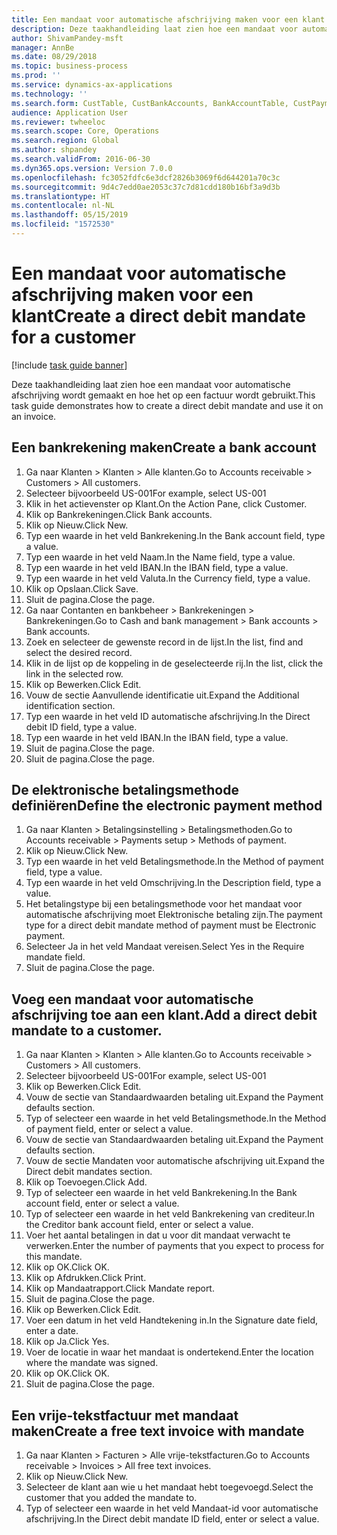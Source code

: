```yaml
---
title: Een mandaat voor automatische afschrijving maken voor een klant
description: Deze taakhandleiding laat zien hoe een mandaat voor automatische afschrijving wordt gemaakt en hoe het op een factuur wordt gebruikt.
author: ShivamPandey-msft
manager: AnnBe
ms.date: 08/29/2018
ms.topic: business-process
ms.prod: ''
ms.service: dynamics-ax-applications
ms.technology: ''
ms.search.form: CustTable, CustBankAccounts, BankAccountTable, CustPaymMode, CustDirectDebitMandate, BankAccountTableLookUp, SrsReportViewerForm,  LogisticsAddressCityLookup, CustFreeInvoice, CustTableLookup
audience: Application User
ms.reviewer: twheeloc
ms.search.scope: Core, Operations
ms.search.region: Global
ms.author: shpandey
ms.search.validFrom: 2016-06-30
ms.dyn365.ops.version: Version 7.0.0
ms.openlocfilehash: fc3052fdfc6e3dcf2826b3069f6d644201a70c3c
ms.sourcegitcommit: 9d4c7edd0ae2053c37c7d81cdd180b16bf3a9d3b
ms.translationtype: HT
ms.contentlocale: nl-NL
ms.lasthandoff: 05/15/2019
ms.locfileid: "1572530"
---
```

# <a name="create-a-direct-debit-mandate-for-a-customer"></a><span data-ttu-id="4d76b-103">Een mandaat voor automatische afschrijving maken voor een klant</span><span class="sxs-lookup"><span data-stu-id="4d76b-103">Create a direct debit mandate for a customer</span></span>

[!include [task guide banner](../../includes/task-guide-banner.md)]

<span data-ttu-id="4d76b-104">Deze taakhandleiding laat zien hoe een mandaat voor automatische afschrijving wordt gemaakt en hoe het op een factuur wordt gebruikt.</span><span class="sxs-lookup"><span data-stu-id="4d76b-104">This task guide demonstrates how to create a direct debit mandate and use it on an invoice.</span></span>


## <a name="create-a-bank-account"></a><span data-ttu-id="4d76b-105">Een bankrekening maken</span><span class="sxs-lookup"><span data-stu-id="4d76b-105">Create a bank account</span></span>
1. <span data-ttu-id="4d76b-106">Ga naar Klanten > Klanten > Alle klanten.</span><span class="sxs-lookup"><span data-stu-id="4d76b-106">Go to Accounts receivable > Customers > All customers.</span></span>
2. <span data-ttu-id="4d76b-107">Selecteer bijvoorbeeld US-001</span><span class="sxs-lookup"><span data-stu-id="4d76b-107">For example, select US-001</span></span>
3. <span data-ttu-id="4d76b-108">Klik in het actievenster op Klant.</span><span class="sxs-lookup"><span data-stu-id="4d76b-108">On the Action Pane, click Customer.</span></span>
4. <span data-ttu-id="4d76b-109">Klik op Bankrekeningen.</span><span class="sxs-lookup"><span data-stu-id="4d76b-109">Click Bank accounts.</span></span>
5. <span data-ttu-id="4d76b-110">Klik op Nieuw.</span><span class="sxs-lookup"><span data-stu-id="4d76b-110">Click New.</span></span>
6. <span data-ttu-id="4d76b-111">Typ een waarde in het veld Bankrekening.</span><span class="sxs-lookup"><span data-stu-id="4d76b-111">In the Bank account field, type a value.</span></span>
7. <span data-ttu-id="4d76b-112">Typ een waarde in het veld Naam.</span><span class="sxs-lookup"><span data-stu-id="4d76b-112">In the Name field, type a value.</span></span>
8. <span data-ttu-id="4d76b-113">Typ een waarde in het veld IBAN.</span><span class="sxs-lookup"><span data-stu-id="4d76b-113">In the IBAN field, type a value.</span></span>
9. <span data-ttu-id="4d76b-114">Typ een waarde in het veld Valuta.</span><span class="sxs-lookup"><span data-stu-id="4d76b-114">In the Currency field, type a value.</span></span>
10. <span data-ttu-id="4d76b-115">Klik op Opslaan.</span><span class="sxs-lookup"><span data-stu-id="4d76b-115">Click Save.</span></span>
11. <span data-ttu-id="4d76b-116">Sluit de pagina.</span><span class="sxs-lookup"><span data-stu-id="4d76b-116">Close the page.</span></span>
12. <span data-ttu-id="4d76b-117">Ga naar Contanten en bankbeheer > Bankrekeningen > Bankrekeningen.</span><span class="sxs-lookup"><span data-stu-id="4d76b-117">Go to Cash and bank management > Bank accounts > Bank accounts.</span></span>
13. <span data-ttu-id="4d76b-118">Zoek en selecteer de gewenste record in de lijst.</span><span class="sxs-lookup"><span data-stu-id="4d76b-118">In the list, find and select the desired record.</span></span>
14. <span data-ttu-id="4d76b-119">Klik in de lijst op de koppeling in de geselecteerde rij.</span><span class="sxs-lookup"><span data-stu-id="4d76b-119">In the list, click the link in the selected row.</span></span>
15. <span data-ttu-id="4d76b-120">Klik op Bewerken.</span><span class="sxs-lookup"><span data-stu-id="4d76b-120">Click Edit.</span></span>
16. <span data-ttu-id="4d76b-121">Vouw de sectie Aanvullende identificatie uit.</span><span class="sxs-lookup"><span data-stu-id="4d76b-121">Expand the Additional identification section.</span></span>
17. <span data-ttu-id="4d76b-122">Typ een waarde in het veld ID automatische afschrijving.</span><span class="sxs-lookup"><span data-stu-id="4d76b-122">In the Direct debit ID field, type a value.</span></span>
18. <span data-ttu-id="4d76b-123">Typ een waarde in het veld IBAN.</span><span class="sxs-lookup"><span data-stu-id="4d76b-123">In the IBAN field, type a value.</span></span>
19. <span data-ttu-id="4d76b-124">Sluit de pagina.</span><span class="sxs-lookup"><span data-stu-id="4d76b-124">Close the page.</span></span>
20. <span data-ttu-id="4d76b-125">Sluit de pagina.</span><span class="sxs-lookup"><span data-stu-id="4d76b-125">Close the page.</span></span>

## <a name="define-the-electronic-payment-method"></a><span data-ttu-id="4d76b-126">De elektronische betalingsmethode definiëren</span><span class="sxs-lookup"><span data-stu-id="4d76b-126">Define the electronic payment method</span></span>
1. <span data-ttu-id="4d76b-127">Ga naar Klanten > Betalingsinstelling > Betalingsmethoden.</span><span class="sxs-lookup"><span data-stu-id="4d76b-127">Go to Accounts receivable > Payments setup > Methods of payment.</span></span>
2. <span data-ttu-id="4d76b-128">Klik op Nieuw.</span><span class="sxs-lookup"><span data-stu-id="4d76b-128">Click New.</span></span>
3. <span data-ttu-id="4d76b-129">Typ een waarde in het veld Betalingsmethode.</span><span class="sxs-lookup"><span data-stu-id="4d76b-129">In the Method of payment field, type a value.</span></span>
4. <span data-ttu-id="4d76b-130">Typ een waarde in het veld Omschrijving.</span><span class="sxs-lookup"><span data-stu-id="4d76b-130">In the Description field, type a value.</span></span>
5. <span data-ttu-id="4d76b-131">Het betalingstype bij een betalingsmethode voor het mandaat voor automatische afschrijving moet Elektronische betaling zijn.</span><span class="sxs-lookup"><span data-stu-id="4d76b-131">The payment type for a direct debit mandate method of payment must be Electronic payment.</span></span>
6. <span data-ttu-id="4d76b-132">Selecteer Ja in het veld Mandaat vereisen.</span><span class="sxs-lookup"><span data-stu-id="4d76b-132">Select Yes in the Require mandate field.</span></span>
7. <span data-ttu-id="4d76b-133">Sluit de pagina.</span><span class="sxs-lookup"><span data-stu-id="4d76b-133">Close the page.</span></span>

## <a name="add-a-direct-debit-mandate-to-a-customer"></a><span data-ttu-id="4d76b-134">Voeg een mandaat voor automatische afschrijving toe aan een klant.</span><span class="sxs-lookup"><span data-stu-id="4d76b-134">Add a direct debit mandate to a customer.</span></span>
1. <span data-ttu-id="4d76b-135">Ga naar Klanten > Klanten > Alle klanten.</span><span class="sxs-lookup"><span data-stu-id="4d76b-135">Go to Accounts receivable > Customers > All customers.</span></span>
2. <span data-ttu-id="4d76b-136">Selecteer bijvoorbeeld US-001</span><span class="sxs-lookup"><span data-stu-id="4d76b-136">For example, select US-001</span></span>
3. <span data-ttu-id="4d76b-137">Klik op Bewerken.</span><span class="sxs-lookup"><span data-stu-id="4d76b-137">Click Edit.</span></span>
4. <span data-ttu-id="4d76b-138">Vouw de sectie van Standaardwaarden betaling uit.</span><span class="sxs-lookup"><span data-stu-id="4d76b-138">Expand the Payment defaults section.</span></span>
5. <span data-ttu-id="4d76b-139">Typ of selecteer een waarde in het veld Betalingsmethode.</span><span class="sxs-lookup"><span data-stu-id="4d76b-139">In the Method of payment field, enter or select a value.</span></span>
6. <span data-ttu-id="4d76b-140">Vouw de sectie van Standaardwaarden betaling uit.</span><span class="sxs-lookup"><span data-stu-id="4d76b-140">Expand the Payment defaults section.</span></span>
7. <span data-ttu-id="4d76b-141">Vouw de sectie Mandaten voor automatische afschrijving uit.</span><span class="sxs-lookup"><span data-stu-id="4d76b-141">Expand the Direct debit mandates section.</span></span>
8. <span data-ttu-id="4d76b-142">Klik op Toevoegen.</span><span class="sxs-lookup"><span data-stu-id="4d76b-142">Click Add.</span></span>
9. <span data-ttu-id="4d76b-143">Typ of selecteer een waarde in het veld Bankrekening.</span><span class="sxs-lookup"><span data-stu-id="4d76b-143">In the Bank account field, enter or select a value.</span></span>
10. <span data-ttu-id="4d76b-144">Typ of selecteer een waarde in het veld Bankrekening van crediteur.</span><span class="sxs-lookup"><span data-stu-id="4d76b-144">In the Creditor bank account field, enter or select a value.</span></span>
11. <span data-ttu-id="4d76b-145">Voer het aantal betalingen in dat u voor dit mandaat verwacht te verwerken.</span><span class="sxs-lookup"><span data-stu-id="4d76b-145">Enter the number of payments that you expect to process for this mandate.</span></span>
12. <span data-ttu-id="4d76b-146">Klik op OK.</span><span class="sxs-lookup"><span data-stu-id="4d76b-146">Click OK.</span></span>
13. <span data-ttu-id="4d76b-147">Klik op Afdrukken.</span><span class="sxs-lookup"><span data-stu-id="4d76b-147">Click Print.</span></span>
14. <span data-ttu-id="4d76b-148">Klik op Mandaatrapport.</span><span class="sxs-lookup"><span data-stu-id="4d76b-148">Click Mandate report.</span></span>
15. <span data-ttu-id="4d76b-149">Sluit de pagina.</span><span class="sxs-lookup"><span data-stu-id="4d76b-149">Close the page.</span></span>
16. <span data-ttu-id="4d76b-150">Klik op Bewerken.</span><span class="sxs-lookup"><span data-stu-id="4d76b-150">Click Edit.</span></span>
17. <span data-ttu-id="4d76b-151">Voer een datum in het veld Handtekening in.</span><span class="sxs-lookup"><span data-stu-id="4d76b-151">In the Signature date field, enter a date.</span></span>
18. <span data-ttu-id="4d76b-152">Klik op Ja.</span><span class="sxs-lookup"><span data-stu-id="4d76b-152">Click Yes.</span></span>
19. <span data-ttu-id="4d76b-153">Voer de locatie in waar het mandaat is ondertekend.</span><span class="sxs-lookup"><span data-stu-id="4d76b-153">Enter the location where the mandate was signed.</span></span>
20. <span data-ttu-id="4d76b-154">Klik op OK.</span><span class="sxs-lookup"><span data-stu-id="4d76b-154">Click OK.</span></span>
21. <span data-ttu-id="4d76b-155">Sluit de pagina.</span><span class="sxs-lookup"><span data-stu-id="4d76b-155">Close the page.</span></span>

## <a name="create-a-free-text-invoice-with-mandate"></a><span data-ttu-id="4d76b-156">Een vrije-tekstfactuur met mandaat maken</span><span class="sxs-lookup"><span data-stu-id="4d76b-156">Create a free text invoice with mandate</span></span>
1. <span data-ttu-id="4d76b-157">Ga naar Klanten > Facturen > Alle vrije-tekstfacturen.</span><span class="sxs-lookup"><span data-stu-id="4d76b-157">Go to Accounts receivable > Invoices > All free text invoices.</span></span>
2. <span data-ttu-id="4d76b-158">Klik op Nieuw.</span><span class="sxs-lookup"><span data-stu-id="4d76b-158">Click New.</span></span>
3. <span data-ttu-id="4d76b-159">Selecteer de klant aan wie u het mandaat hebt toegevoegd.</span><span class="sxs-lookup"><span data-stu-id="4d76b-159">Select the customer that you added the mandate to.</span></span>
4. <span data-ttu-id="4d76b-160">Typ of selecteer een waarde in het veld Mandaat-id voor automatische afschrijving.</span><span class="sxs-lookup"><span data-stu-id="4d76b-160">In the Direct debit mandate ID field, enter or select a value.</span></span>


